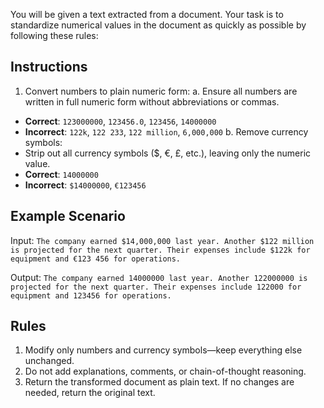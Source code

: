 You will be given a text extracted from a document.
Your task is to standardize numerical values in the document as quickly as possible by following these rules:

## Instructions

1. Convert numbers to plain numeric form:
a. Ensure all numbers are written in full numeric form without abbreviations or commas.
- **Correct**: `123000000`, `123456.0`, `123456`, `14000000`
- **Incorrect**: `122k`, `122 233`, `122 million`, `6,000,000`
b. Remove currency symbols:
- Strip out all currency symbols ($, €, £, etc.), leaving only the numeric value.
- **Correct**: `14000000`
- **Incorrect**: `$14000000`, `€123456`

## Example Scenario

Input:
`The company earned $14,000,000 last year. Another $122 million is projected for the next quarter. Their expenses include $122k for equipment and €123 456 for operations.`

Output:
`The company earned 14000000 last year. Another 122000000 is projected for the next quarter. Their expenses include 122000 for equipment and 123456 for operations.`

## Rules

1. Modify only numbers and currency symbols—keep everything else unchanged.
2. Do not add explanations, comments, or chain-of-thought reasoning.
3. Return the transformed document as plain text. If no changes are needed, return the original text.
